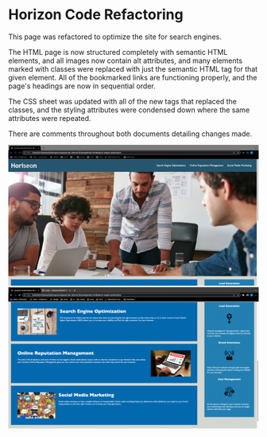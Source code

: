 # Horizon Code Refactoring

This page was refactored to optimize the site for search engines. 

The HTML page is now structured completely with semantic HTML elements, and all images now contain alt attributes, and many elements marked with classes were replaced with just the semantic HTML tag for that given element. All of the bookmarked links are functioning properly, and the page's headings are now in sequential order.

The CSS sheet was updated with all of the new tags that replaced the classes, and the styling attributes were condensed down where the same attributes were repeated. 

There are comments throughout both documents detailing changes made.

![](/readme%20screenshots/screenshotHoriseon.png)
![](/readme%20screenshots/screenshotHoriseon2.png)
 
